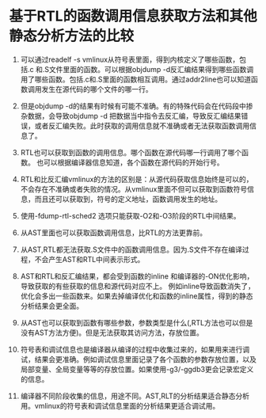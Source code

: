 # 基于RTL的函数调用信息获取方法和其他静态分析方法的比较

1.  可以通过readelf -s  vmlinux从符号表里面，得到内核定义了哪些函数，包括.c 和.S文件里面的函数。可以根据objdump -d反汇编结果得到哪些函数调用了哪些函数。包括.c和.S里面的函数相互调用。通过addr2line也可以知道函数调用发生在源代码的哪个文件的哪一行。
 

1.   但是objdump  -d的结果有时候有可能不准确。有的特殊代码会在代码段中掺杂数据，会导致objdump -d 把数据当中指令去反汇编，导致反汇编结果错误，或者反汇编失败。此时获取的调用信息就不准确或者无法获取函数调用信息了。


1.  RTL也可以获取到函数的调用信息。哪个函数在源代码哪一行调用了哪个函数。 也可以根据编译器信息知道，各个函数在源代码的开始行号。

1. RTL和比反汇编vmlinux的方法的区别是：从源代码获取信息始终是可以的，不会存在不准确或者失败的情况。从vmlinux里面不但可以获取到函数符号信息，而且还可以获取到，符号的定义地址，函数调用发生的地址。


1. 使用-fdump-rtl-sched2 选项只能获取-O2和-O3阶段的RTL中间结果。

1. 从AST里面也可以获取函数调用信息，比RTL的方法更靠前。

1.  从AST,RTL都无法获取.S文件中的函数调用信息。因为.S文件不存在编译过程，不会产生AST和RTL中间表示形式。

1. AST和RTL和反汇编结果，都会受到函数的inline 和编译器的-ON优化影响，导致获取的有些获取的信息和源代码对应不上。 例如inline导致函数消失了， 优化会多出一些函数来。如果去掉编译优化和函数的inline属性，得到的静态分析结果会更全面。

1. 从AST也可以获取到函数有哪些参数，参数类型是什么(,RTL方法也可以但是没有AST方法方便)。但是无法获取其访问方法，存放位置。

1. 符号表和调试信息也是编译器从编译的过程中收集过来的，如果用来进行调试，结果会更准确。例如调试信息里面记录了各个函数的参数存放位置，以及局部变量、全局变量等等的存放位置。如果使用-g3/-ggdb3更会记录宏定义的信息。

1. 编译器不同阶段收集的信息，用途不同。AST,RLT的分析结果适合静态分析用。vmlinux的符号表和调试信息里面的分析结果更适合调试用。


